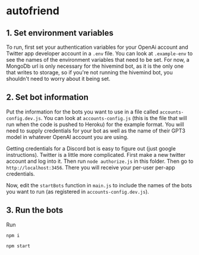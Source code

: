 # autofriend

## 1. Set environment variables 
To run, first set your authentication variables for your OpenAi account and Twitter app developer account in a `.env` file. You can look at `.example-env` to see the names of the environment variables that need to be set. For now, a MongoDb url is only necessary for the hivemind bot, as it is the only one that writes to storage, so if you're not running the hivemind bot, you shouldn't need to worry about it being set.

## 2. Set bot information
Put the information for the bots you want to use in a file called `accounts-config.dev.js`. You can look at `accounts-config.js` (this is the file that will run when the code is pushed to Heroku) for the example format. You will need to supply credentials for your bot as well as the name of their GPT3 model in whatever OpenAI account you are using. 

Getting credentials for a Discord bot is easy to figure out (just google instructions). Twitter is a little more complicated. First make a new twitter account and log into it. Then run `node authorize.js` in this folder. Then go to `http://localhost:3456`. There you will receive your per-user per-app credentials.

Now, edit the `startBots` function in `main.js` to include the names of the bots you want to run (as registered in `accounts-config.dev.js`). 

## 3. Run the bots

Run 

`npm i`

`npm start`

